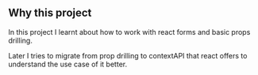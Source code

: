 ## Why this project

In this project I learnt about how to work with react forms and basic props drilling.

Later I tries to migrate from prop drilling to contextAPI that react offers to understand the use case of it better.

